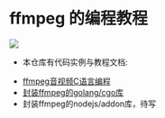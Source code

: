 # ffmpeg 的编程教程

![](https://raw.githubusercontent.com/lightfish-zhang/mpegUtil/master/doc/decode_process.png)

- 本仓库有代码实例与教程文档:

+ [ffmpeg音视频C语言编程](http://lightfish.cn/2018/12/20/ffmpeg-primer/)
+ [封装ffmpeg的golang/cgo库](http://lightfish.cn/2018/12/24/ffmpeg-cgo/)
+ 封装ffmpeg的nodejs/addon库，待写